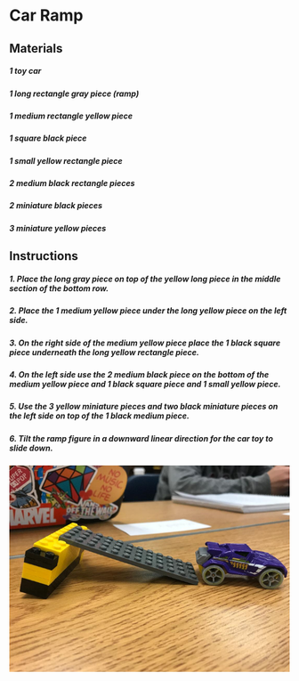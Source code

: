 # Car Ramp

## Materials

##### 1 toy car

##### 1 long rectangle gray piece (ramp)

##### 1 medium rectangle yellow piece

##### 1 square black piece 

##### 1 small yellow rectangle piece 

##### 2 medium black rectangle pieces

##### 2 miniature black pieces 

##### 3 miniature yellow pieces 

## Instructions

##### 1. Place the long gray piece on top of the yellow long piece in the middle section of the bottom row.

##### 2. Place the 1 medium yellow piece under the long yellow piece on the left side.

##### 3. On the right side of the medium yellow piece place the 1 black square piece underneath the long yellow rectangle piece.

##### 4. On the left side use the 2 medium black piece on the bottom of the medium yellow piece and 1 black square piece and 1 small yellow piece. 

##### 5. Use the 3 yellow miniature pieces and two black miniature pieces on the left side on top of the 1 black medium piece.

##### 6. Tilt the ramp figure in a downward linear direction for the car toy to slide down. 







###### ![cats!](https://github.com/Shenanigans1727/e235/blob/master/images/ramppic.png)

